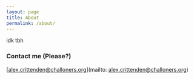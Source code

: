 ```yaml
---
layout: page
title: About
permalink: /about/
---
```


idk tbh


### Contact me (Please?)

[alex.crittenden@challoners.org](mailto: alex.crittenden@challoners.org)

